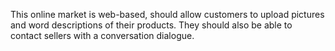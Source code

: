 This online market is web-based, should allow customers to upload pictures and word descriptions of their products. 
They should also be able to contact sellers with a conversation dialogue.

